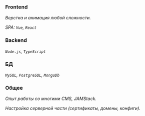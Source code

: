 ### Frontend

_Верстка и анимация любой сложности._

_SPA: `Vue`, `React`_

### Backend

_`Node.js`, `TypeScript`_

### БД

_`MySQL`, `PostgreSQL`, `MongoDb`_

### Общее

_Опыт работы со многими CMS, JAMStack._

_Настройка серверной части (сертификаты, домены, конфиги)._
